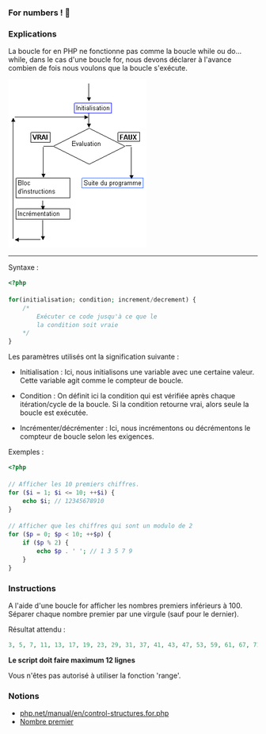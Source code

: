### For numbers ! 🦾

### Explications

La boucle for en PHP ne fonctionne pas comme la boucle while ou do... while, dans le cas d'une boucle for, nous devons déclarer à l'avance combien de fois nous voulons que la boucle s'exécute.

![img.png](img.png)

--- 

Syntaxe :

```php
<?php

for(initialisation; condition; increment/decrement) {
    /* 
        Exécuter ce code jusqu'à ce que le
        la condition soit vraie
    */
}
```
Les paramètres utilisés ont la signification suivante :

- Initialisation : Ici, nous initialisons une variable avec une certaine valeur. Cette variable agit comme le compteur de boucle.


- Condition : On définit ici la condition qui est vérifiée après chaque itération/cycle de la boucle. Si la condition retourne vrai, alors seule la boucle est exécutée.


- Incrémenter/décrémenter : Ici, nous incrémentons ou décrémentons le compteur de boucle selon les exigences.

Exemples : 
```php
<?php

// Afficher les 10 premiers chiffres.
for ($i = 1; $i <= 10; ++$i) {
    echo $i; // 12345678910
}

// Afficher que les chiffres qui sont un modulo de 2
for ($p = 0; $p < 10; ++$p) {
    if ($p % 2) {
        echo $p . ' '; // 1 3 5 7 9
    }
}
```

### Instructions

A l'aide d'une boucle for afficher les nombres premiers inférieurs à 100.
Séparer chaque nombre premier par une virgule (sauf pour le dernier).

Résultat attendu :
```php
3, 5, 7, 11, 13, 17, 19, 23, 29, 31, 37, 41, 43, 47, 53, 59, 61, 67, 71, 73, 79, 83, 89, 97
```

**Le script doit faire maximum 12 lignes**

Vous n'êtes pas autorisé à utiliser la fonction 'range'.

### Notions

- <a href="https://www.php.net/manual/en/control-structures.for.php" target="_blank">php.net/manual/en/control-structures.for.php</a>
- <a href="https://fr.wikipedia.org/wiki/Nombre_premier" target="_blank">Nombre premier</a>